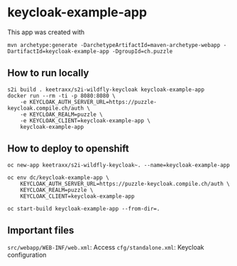# keycloak-example-app

This app was created with

    mvn archetype:generate -DarchetypeArtifactId=maven-archetype-webapp -DartifactId=keycloak-example-app -DgroupId=ch.puzzle

## How to run locally

    s2i build . keetraxx/s2i-wildfly-keycloak keycloak-example-app
    docker run --rm -ti -p 8080:8080 \
        -e KEYCLOAK_AUTH_SERVER_URL=https://puzzle-keycloak.compile.ch/auth \
        -e KEYCLOAK_REALM=puzzle \
        -e KEYCLOAK_CLIENT=keycloak-example-app \
        keycloak-example-app

## How to deploy to openshift
    oc new-app keetraxx/s2i-wildfly-keycloak~. --name=keycloak-example-app
    
    oc env dc/keycloak-example-app \
        KEYCLOAK_AUTH_SERVER_URL=https://puzzle-keycloak.compile.ch/auth \
        KEYCLOAK_REALM=puzzle \
        KEYCLOAK_CLIENT=keycloak-example-app
        
    oc start-build keycloak-example-app --from-dir=.

## Important files
`src/webapp/WEB-INF/web.xml`: Access
`cfg/standalone.xml`: Keycloak configuration